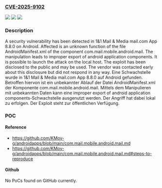 ### [CVE-2025-9102](https://cve.mitre.org/cgi-bin/cvename.cgi?name=CVE-2025-9102)
![](https://img.shields.io/static/v1?label=Product&message=mail.com%20App&color=blue)
![](https://img.shields.io/static/v1?label=Version&message=8.8.0%20&color=brightgreen)
![](https://img.shields.io/static/v1?label=Vulnerability&message=Improper%20Export%20of%20Android%20Application%20Components&color=brightgreen)

### Description

A security vulnerability has been detected in 1&1 Mail & Media mail.com App 8.8.0 on Android. Affected is an unknown function of the file AndroidManifest.xml of the component com.mail.mobile.android.mail. The manipulation leads to improper export of android application components. It is possible to launch the attack on the local host. The exploit has been disclosed to the public and may be used. The vendor was contacted early about this disclosure but did not respond in any way.
Eine Schwachstelle wurde in 1&1 Mail & Media mail.com App 8.8.0 auf Android gefunden. Betroffen hiervon ist ein unbekannter Ablauf der Datei AndroidManifest.xml der Komponente com.mail.mobile.android.mail. Mittels dem Manipulieren mit unbekannten Daten kann eine improper export of android application components-Schwachstelle ausgenutzt werden. Der Angriff hat dabei lokal zu erfolgen. Der Exploit steht zur öffentlichen Verfügung.

### POC

#### Reference
- https://github.com/KMov-g/androidapps/blob/main/com.mail.mobile.android.mail.md
- https://github.com/KMov-g/androidapps/blob/main/com.mail.mobile.android.mail.md#steps-to-reproduce

#### Github
No PoCs found on GitHub currently.


